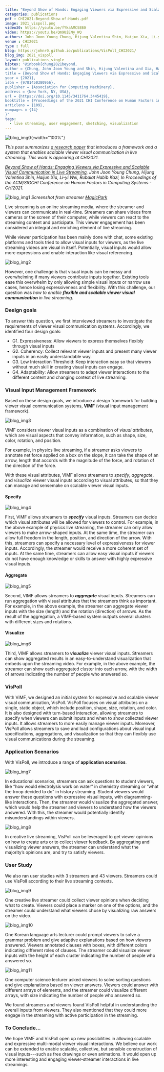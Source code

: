 ```yaml
---
title: "Beyond Show of Hands: Engaging Viewers via Expressive and Scalable Visual Communication in Live Streaming"
categories: publications
pdf : CHI2021-Beyond-Show-of-Hands.pdf
image: 2021_vispoll.png
video30: https://youtu.be/fYkaAMCSEB0
video: https://youtu.be/Qm9UiENy_WQ 
authors: John Joon Young Chung, Hijung Valentina Shin, Haijun Xia, Li-yi Wei, Rubaiat Habib Kazi
venue : CHI2021
type : full
blog: https://johnr0.github.io/publications/VisPoll_CHI2021/
blog_img: 2021_vispoll
layout: publications_single
bibtex: "@inbook{chung2021beyond,
author = {Chung, John Joon Young and Shin, Hijung Valentina and Xia, Haijun and Wei, Li-yi and Kazi, Rubaiat Habib},
title = {Beyond Show of Hands: Engaging Viewers via Expressive and Scalable Visual Communication in Live Streaming},
year = {2021},
isbn = {9781450380966},
publisher = {Association for Computing Machinery},
address = {New York, NY, USA},
url = {https://doi.org/10.1145/3411764.3445419},
booktitle = {Proceedings of the 2021 CHI Conference on Human Factors in Computing Systems},
articleno = {109},
numpages = {14}
}"
tags:
  - live streaming, user engagement, sketching, visualization
---
```

![blog_img0](https://johnr0.github.io/assets/image/research/blog/2021_vispoll/blog_img0.gif){:width="100%"}

*This post summarizes [a research paper](https://johnr0.github.io/assets/publications/CHI2021-Beyond-Show-of-Hands.pdf) that introduces a framework and a system that enables scalable viewer visual communication in live streaming. This work is appearing at CHI2021.* 

*[Beyond Show of Hands: Engaging Viewers via Expressive and Scalable Visual Communication in Live Streaming](https://johnr0.github.io/assets/publications/CHI2021-Beyond-Show-of-Hands.pdf), John Joon Young Chung, Hijung Valentina Shin, Haijun Xia, Li-yi Wei, Rubaiat Habib Kazi, In Proceedings of the ACM/SIGCHI Conference on Human Factors in Computing Systems - CHI2021.*


![blog_img1](https://johnr0.github.io/assets/image/research/blog/2021_vispoll/blog_img1.png)
*Screenshot from streamer [MagicPark](https://www.twitch.tv/yagubu)*

Live streaming is an online streaming media, where the streamer and viewers can communicate in real-time. Streamers can share videos from cameras or the screen of their computer, while viewers can react to the streaming content and participate. This viewer engagement has been considered an integral and enriching element of live streaming.

While viewer participation has been mainly done with chat, some existing platforms and tools tried to allow visual inputs for viewers, as the live streaming videos are visual in itself. Potentially, visual inputs would allow more expressions and enable interaction like visual referencing. 

![blog_img2](https://johnr0.github.io/assets/image/research/blog/2021_vispoll/blog_img2.png)

However, one challenge is that visual inputs can be messy and overwhelming if many viewers contribute inputs together. Existing tools ease this overwhelm by only allowing simple visual inputs or narrow use cases, hence losing expressiveness and flexibility. With this challenge, our question was *how to enable **flexible and scalable viewer visual communication** in live streaming*. 

### Design goals
To answer this question, we first interviewed streamers to investigate the requirements of viewer visual communication systems. Accordingly, we identified four design goals:
* G1. Expressiveness: Allow viewers to express themselves flexibly through visual inputs
* G2. Coherency: Collect relevant viewer inputs and present many viewer inputs in an easily understandable way.
* G3. Low Interaction Threshold: Keep interaction easy so that viewers without much skill in creating visual inputs can engage.
* G4. Adaptability: Allow streamers to adapt viewer interactions to the different content and changing context of live streaming.


### Visual Input Management Framework
Based on these design goals, we introduce a design framework for building viewer visual communication systems, **VIMF** (visual input management framework). 

![blog_img3](https://johnr0.github.io/assets/image/research/blog/2021_vispoll/blog_img3.png)

VIMF considers viewer visual inputs as a combination of *visual attributes*, which are visual aspects that convey information, such as shape, size, color, rotation, and position. 

For example, in physics live streaming, if a streamer asks viewers to annotate net force applied on a box on the slope, it can take the shape of an arrow, length that accords with the magnitude of the force, and rotation of the direction of the force. 

With these visual attributes, VIMF allows streamers to *specify*, *aggregate*, and *visualize* viewer visual inputs according to visual attributes, so that they can manage and sensemake on scalable viewer visual inputs. 

#### Specify
![blog_img4](https://johnr0.github.io/assets/image/research/blog/2021_vispoll/blog_img4.png)

First, VIMF allows streamers to ***specify*** visual inputs. Streamers can decide which visual attributes will be allowed for viewers to control. For example, in the above example of physics live streaming, the streamer can only allow viewers to make arrow-shaped inputs. At the same time, the streamer can allow full freedom in the length, position, and direction of the arrow. With this, streamers can specify a necessary level of expressiveness for viewer inputs. Accordingly, the streamer would receive a more coherent set of inputs. At the same time, streamers can allow easy visual inputs if viewers do not have enough knowledge or skills to answer with highly expressive visual inputs. 


#### Aggregate
![blog_img5](https://johnr0.github.io/assets/image/research/blog/2021_vispoll/blog_img5.png)

Second, VIMF allows streamers to ***aggregate*** visual inputs. Streamers can run aggregation with visual attributes that the streamers think as important. For example, in the above example, the streamer can aggregate viewer inputs with the size (length) and the rotation (direction) of arrows. As the result of the aggregation, a VIMF-based system outputs several clusters with different sizes and rotations. 


#### Visualize
![blog_img6](https://johnr0.github.io/assets/image/research/blog/2021_vispoll/blog_img6.png)

Third, VIMF allows streamers to ***visualize*** viewer visual inputs. Streamers can show aggregated results in an easy-to-understand visualization that embeds upon the streaming video. For example, in the above example, the streamer can show each aggregated cluster into each arrow, with the width of arrows indicating the number of people who answered so. 

### VisPoll
With VIMF, we designed an initial system for expressive and scalable viewer visual communication, VisPoll. VisPoll focuses on visual attributes on a single, static object, which include position, shape, size, rotation, and color. It is also designed with turn-based interaction, allowing streamers to specify when viewers can submit inputs and when to show collected viewer inputs. It allows streamers to more easily manage viewer inputs. Moreover, VisPoll allows streamers to save and load configurations about visual input specifications, aggregations, and visualization so that they can flexibly use visual communications during the streaming. 


### Application Scenarios 
With VisPoll, we introduce a range of **application scenarios**. 

![blog_img7](https://johnr0.github.io/assets/image/research/blog/2021_vispoll/blog_img7.png)

In educational scenarios, streamers can ask questions to student viewers, like “how would electrolysis work on water” in chemistry streaming or “what the troop decided to do” in history streaming. Student viewers would answer these questions with expressive visual inputs, with diagramming-like interactions. Then, the streamer would visualize the aggregated answer, which would help the streamer and viewers to understand how the viewers answered. With this, the streamer would potentially identify misunderstandings within viewers. 


![blog_img8](https://johnr0.github.io/assets/image/research/blog/2021_vispoll/blog_img8.png)

In creative live streaming, VisPoll can be leveraged to get viewer opinions on how to create arts or to collect viewer feedback. By aggregating and visualizing viewer answers, the streamer can understand what the majority’s opinions are, and try to satisfy viewers. 


### User Study
We also ran user studies with 3 streamers and 43 viewers. Streamers could use VisPoll according to their live streaming contexts. 

![blog_img9](https://johnr0.github.io/assets/image/research/blog/2021_vispoll/blog_img9.png)

One creative live streamer could collect viewer opinions when deciding what to create. Viewers could place a marker on one of the options, and the streamer could understand what viewers chose by visualizing raw answers on the video. 


![blog_img10](https://johnr0.github.io/assets/image/research/blog/2021_vispoll/blog_img10.png)

One Korean language arts lecturer could prompt viewers to solve a grammar problem and give adaptive explanations based on how viewers answered. Viewers annotated clauses with boxes, with different colors indicating different roles of clauses. The streamer could visualize viewer inputs with the height of each cluster indicating the number of people who answered so. 


![blog_img11](https://johnr0.github.io/assets/image/research/blog/2021_vispoll/blog_img11.png)

One computer science lecturer asked viewers to solve sorting questions and give explanations based on viewer answers. Viewers could answer with different arrays of elements, and the streamer could visualize different arrays, with size indicating the number of people who answered so. 

We found streamers and viewers found VisPoll helpful in understanding the overall inputs from viewers. They also mentioned that they could more engage in the streaming with active participation in the streaming. 

### To Conclude...
We hope VIMF and VisPoll open up new possibilities in allowing scalable and expressive multi-modal viewer visual interactions. We believe our work can be extended to enable scalable, collective, but sensible construction of visual inputs---such as free drawings or even animations. It would open up more interesting and engaging viewer-streamer interactions in live streamings. 
